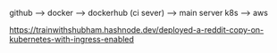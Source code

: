 
github --> docker --> dockerhub (ci sever) --> main server k8s --> aws

https://trainwithshubham.hashnode.dev/deployed-a-reddit-copy-on-kubernetes-with-ingress-enabled



